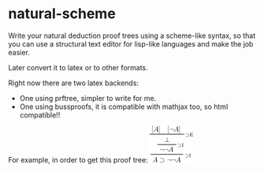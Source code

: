 # natural-scheme

Write your natural deduction proof trees using a scheme-like syntax, so that you can use a structural text editor for lisp-like languages
and make the job easier.

Later convert it to latex or to other formats.

Right now there are two latex backends:

- One using prftree, simpler to write for me.
- One using bussproofs, it is compatible with mathjax too, so html compatible!!


For example, in order to get this proof tree:
![Proof Tree](proof-tree.png)
